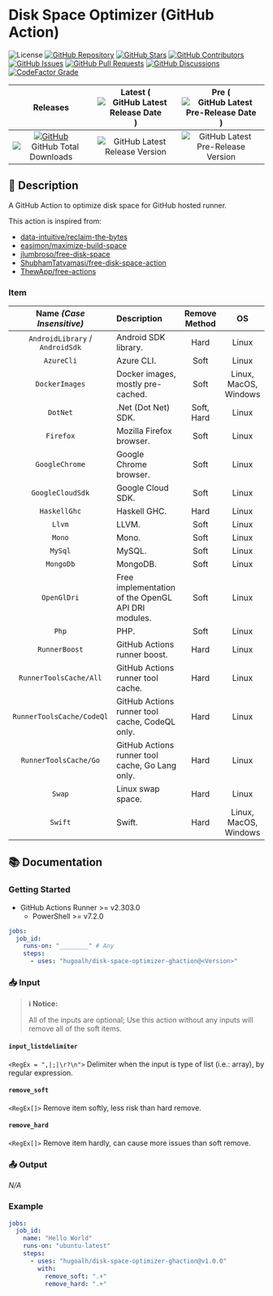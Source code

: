 # Disk Space Optimizer (GitHub Action)

![License](https://img.shields.io/static/v1?label=License&message=MIT&style=flat-square "License")
[![GitHub Repository](https://img.shields.io/badge/Repository-181717?logo=github&logoColor=ffffff&style=flat-square "GitHub Repository")](https://github.com/hugoalh/disk-space-optimizer-ghaction)
[![GitHub Stars](https://img.shields.io/github/stars/hugoalh/disk-space-optimizer-ghaction?label=Stars&logo=github&logoColor=ffffff&style=flat-square "GitHub Stars")](https://github.com/hugoalh/disk-space-optimizer-ghaction/stargazers)
[![GitHub Contributors](https://img.shields.io/github/contributors/hugoalh/disk-space-optimizer-ghaction?label=Contributors&logo=github&logoColor=ffffff&style=flat-square "GitHub Contributors")](https://github.com/hugoalh/disk-space-optimizer-ghaction/graphs/contributors)
[![GitHub Issues](https://img.shields.io/github/issues-raw/hugoalh/disk-space-optimizer-ghaction?label=Issues&logo=github&logoColor=ffffff&style=flat-square "GitHub Issues")](https://github.com/hugoalh/disk-space-optimizer-ghaction/issues)
[![GitHub Pull Requests](https://img.shields.io/github/issues-pr-raw/hugoalh/disk-space-optimizer-ghaction?label=Pull%20Requests&logo=github&logoColor=ffffff&style=flat-square "GitHub Pull Requests")](https://github.com/hugoalh/disk-space-optimizer-ghaction/pulls)
[![GitHub Discussions](https://img.shields.io/github/discussions/hugoalh/disk-space-optimizer-ghaction?label=Discussions&logo=github&logoColor=ffffff&style=flat-square "GitHub Discussions")](https://github.com/hugoalh/disk-space-optimizer-ghaction/discussions)
[![CodeFactor Grade](https://img.shields.io/codefactor/grade/github/hugoalh/disk-space-optimizer-ghaction?label=Grade&logo=codefactor&logoColor=ffffff&style=flat-square "CodeFactor Grade")](https://www.codefactor.io/repository/github/hugoalh/disk-space-optimizer-ghaction)

| **Releases** | **Latest** (![GitHub Latest Release Date](https://img.shields.io/github/release-date/hugoalh/disk-space-optimizer-ghaction?label=&style=flat-square "GitHub Latest Release Date")) | **Pre** (![GitHub Latest Pre-Release Date](https://img.shields.io/github/release-date-pre/hugoalh/disk-space-optimizer-ghaction?label=&style=flat-square "GitHub Latest Pre-Release Date")) |
|:-:|:-:|:-:|
| [![GitHub](https://img.shields.io/badge/GitHub-181717?logo=github&logoColor=ffffff&style=flat-square "GitHub")](https://github.com/hugoalh/disk-space-optimizer-ghaction/releases) ![GitHub Total Downloads](https://img.shields.io/github/downloads/hugoalh/disk-space-optimizer-ghaction/total?label=&style=flat-square "GitHub Total Downloads") | ![GitHub Latest Release Version](https://img.shields.io/github/release/hugoalh/disk-space-optimizer-ghaction?sort=semver&label=&style=flat-square "GitHub Latest Release Version") | ![GitHub Latest Pre-Release Version](https://img.shields.io/github/release/hugoalh/disk-space-optimizer-ghaction?include_prereleases&sort=semver&label=&style=flat-square "GitHub Latest Pre-Release Version") |

## 📝 Description

A GitHub Action to optimize disk space for GitHub hosted runner.

This action is inspired from:

- [data-intuitive/reclaim-the-bytes](https://github.com/data-intuitive/reclaim-the-bytes)
- [easimon/maximize-build-space](https://github.com/easimon/maximize-build-space)
- [jlumbroso/free-disk-space](https://github.com/jlumbroso/free-disk-space)
- [ShubhamTatvamasi/free-disk-space-action](https://github.com/ShubhamTatvamasi/free-disk-space-action)
- [ThewApp/free-actions](https://github.com/ThewApp/free-actions)

### Item

| **Name *(Case Insensitive)*** | **Description** | **Remove Method** | **OS** |
|:-:|:--|:-:|:-:|
| `AndroidLibrary` / `AndroidSdk` | Android SDK library. | Hard | Linux |
| `AzureCli` | Azure CLI. | Soft | Linux |
| `DockerImages` | Docker images, mostly pre-cached. | Soft | Linux, MacOS, Windows |
| `DotNet` | .Net (Dot Net) SDK. | Soft, Hard | Linux |
| `Firefox` | Mozilla Firefox browser. | Soft | Linux |
| `GoogleChrome` | Google Chrome browser. | Soft | Linux |
| `GoogleCloudSdk` | Google Cloud SDK. | Soft | Linux |
| `HaskellGhc` | Haskell GHC. | Hard | Linux |
| `Llvm` | LLVM. | Soft | Linux |
| `Mono` | Mono. | Soft | Linux |
| `MySql` | MySQL. | Soft | Linux |
| `MongoDb` | MongoDB. | Soft | Linux |
| `OpenGlDri` | Free implementation of the OpenGL API DRI modules. | Soft | Linux |
| `Php` | PHP. | Soft | Linux |
| `RunnerBoost` | GitHub Actions runner boost. | Hard | Linux |
| `RunnerToolsCache/All` | GitHub Actions runner tool cache. | Hard | Linux |
| `RunnerToolsCache/CodeQl` | GitHub Actions runner tool cache, CodeQL only. | Hard | Linux |
| `RunnerToolsCache/Go` | GitHub Actions runner tool cache, Go Lang only. | Hard | Linux |
| `Swap` | Linux swap space. | Hard | Linux |
| `Swift` | Swift. | Hard | Linux, MacOS, Windows |

## 📚 Documentation

### Getting Started

- GitHub Actions Runner >= v2.303.0
  - PowerShell >= v7.2.0

```yml
jobs:
  job_id:
    runs-on: "________" # Any
    steps:
      - uses: "hugoalh/disk-space-optimizer-ghaction@<Version>"
```

### 📥 Input

> **ℹ Notice:**
>
> All of the inputs are optional; Use this action without any inputs will remove all of the soft items.

#### `input_listdelimiter`

`<RegEx = ",|;|\r?\n">` Delimiter when the input is type of list (i.e.: array), by regular expression.

#### `remove_soft`

`<RegEx[]>` Remove item softly, less risk than hard remove.

#### `remove_hard`

`<RegEx[]>` Remove item hardly, can cause more issues than soft remove.

### 📤 Output

*N/A*

### Example

```yml
jobs:
  job_id:
    name: "Hello World"
    runs-on: "ubuntu-latest"
    steps:
      - uses: "hugoalh/disk-space-optimizer-ghaction@v1.0.0"
        with:
          remove_soft: ".+"
          remove_hard: ".+"
```
